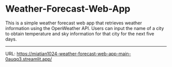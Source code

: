# Weather-Forecast-Web-App

This is a simple weather forecast web app that retrieves weather information using the OpenWeather API. Users can input the name of a city to obtain temperature and sky information for that city for the next five days.

---
URL: https://miatian1024-weather-forecast-web-app-main-0auqq3.streamlit.app/
